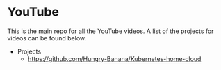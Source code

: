 # YouTube
This is the main repo for all the YouTube videos.
A list of the projects for videos can be found below.
- Projects
    - https://github.com/Hungry-Banana/Kubernetes-home-cloud
